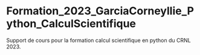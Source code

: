 # Formation_2023_GarciaCorneyllie_Python_CalculScientifique
Support de cours pour la formation calcul scientifique en python du CRNL 2023.
